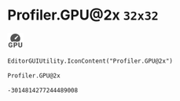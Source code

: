 # Profiler.GPU@2x `32x32`
<img src="/img/Profiler.GPU@2x.png" width=32 height=32>

``` CSharp
EditorGUIUtility.IconContent("Profiler.GPU@2x")
```
```
Profiler.GPU@2x
```
```
-3014814277244489008
```
